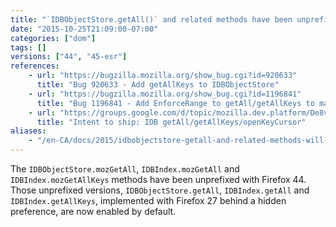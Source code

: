 ```yaml
---
title: "`IDBObjectStore.getAll()` and related methods have been unprefixed"
date: "2015-10-25T21:09:00-07:00"
categories: ["dom"]
tags: []
versions: ["44", "45-esr"]
references:
    - url: "https://bugzilla.mozilla.org/show_bug.cgi?id=920633"
      title: "Bug 920633 - Add getAllKeys to IDBObjectStore"
    - url: "https://bugzilla.mozilla.org/show_bug.cgi?id=1196841"
      title: "Bug 1196841 - Add EnforceRange to getAll/getAllKeys to match the spec, and expose them unconditionally"
    - url: "https://groups.google.com/d/topic/mozilla.dev.platform/De8vLz23Yao/discussion"
      title: "Intent to ship: IDB getAll/getAllKeys/openKeyCursor"
aliases:
    - "/en-CA/docs/2015/idbobjectstore-getall-and-related-methods-will-be-unprefixed/"
---
```

The `IDBObjectStore.mozGetAll`, `IDBIndex.mozGetAll` and `IDBIndex.mozGetAllKeys` methods have been unprefixed with Firefox 44. Those unprefixed versions, `IDBObjectStore.getAll`, `IDBIndex.getAll` and `IDBIndex.getAllKeys`, implemented with Firefox 27 behind a hidden preference, are now enabled by default.
